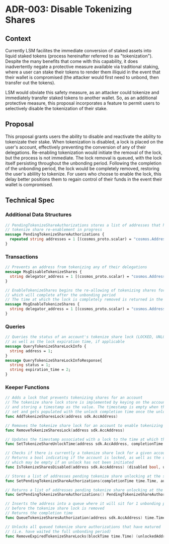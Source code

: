 # ADR-003: Disable Tokenizing Shares

## Context

Currently LSM facilites the immediate conversion of staked assets into liquid staked tokens (process hereinafter referred to as "tokenization"). Despite the many benefits that come with this capability, it does inadvertently negate a protective measure available via traditional staking, where a user can stake their tokens to render them illiquid in the event that their wallet is compromised (the attacker would first need to unbond, then transfer out the tokens). 

LSM would obviate this safety measure, as an attacker could tokenize and immediately transfer staked tokens to another wallet. So, as an additional protective measure, this proposal incorporates a feature to permit users to selectively disable the tokenization of their stake. 

## Proposal
This proposal grants users the ability to disable and reactivate the ability to tokenizate their stake. When tokenization is disabled, a lock is placed on the user's account, effectively preventing the conversion of any of their delegations. Re-enabling tokenization would initiate the removal of the lock, but the process is not immediate. The lock removal is queued, with the lock itself persisting throughout the unbonding period. Following the completion of the unbonding period, the lock would be completely removed, restoring the user's ablility to tokenize. For users who choose to enable the lock, this delay better positions them to regain control of their funds in the event their wallet is compromised.

## Technical Spec

### Additional Data Structures
```proto
// PendingTokenizeShareAuthorizations stores a list of addresses that have their 
// tokenize share re-enablement in progress
message PendingTokenizeShareAuthorizations {
  repeated string addresses = 1 [(cosmos_proto.scalar) = "cosmos.AddressString"];
}
```

### Transactions
```proto
// Prevents an address from tokenizing any of their delegations
message MsgDisableTokenizeShares {
  string delegator_address = 1 [(cosmos_proto.scalar) = "cosmos.AddressString"];
}

// EnableTokenizeShares begins the re-allowing of tokenizing shares for an address,
// which will complete after the unbonding period
// The time at which the lock is completely removed is returned in the response
message MsgEnableTokenizeShares {
  string delegator_address = 1 [(cosmos_proto.scalar) = "cosmos.AddressString"];
}
```

### Queries
```proto
// Queries the status of an account's tokenize share lock (LOCKED, UNLOCKED, or LOCK_EXPIRING)
// as well as the lock expiration time, if applicable
message QueryTokenizeShareLockInfo {
  string address = 1;
}
message QueryTokenizeShareLockInfoResponse{
  string status = 1;
  string expiration_time = 2;
}
```

### Keeper Functions
```go
// Adds a lock that prevents tokenizing shares for an account
// The tokenize share lock store is implemented by keying on the account address
// and storing a timestamp as the value. The timestamp is empty when the lock is
// set and gets populated with the unlock completion time once the unlock has started
func AddTokenizeSharesLock(address sdk.AccAddress) 

// Removes the tokenize share lock for an account to enable tokenizing shares
func RemoveTokenizeSharesLock(address sdk.AccAddress) 

// Updates the timestamp associated with a lock to the time at which the lock expires
func SetTokenizeShareUnlockTime(address sdk.AccAddress, completionTime time.Time) 

// Checks if there is currently a tokenize share lock for a given account
// Returns a bool indicating if the account is locked, as well as the unlock time
// which may be empty if an unlock has not been initiated
func IsTokenizeSharesDisabled(address sdk.AccAddress) (disabled bool, unlockTime time.Time) 

// Stores a list of addresses pending tokenize share unlocking at the same time
func SetPendingTokenizeShareAuthorizations(completionTime time.Time, authorizations types.PendingTokenizeShareAuthorizations)

// Returns a list of addresses pending tokenize share unlocking at the same time
func GetPendingTokenizeShareAuthorizations() PendingTokenizeShareAuthorizations 

// Inserts the address into a queue where it will sit for 1 unbonding period
// before the tokenize share lock is removed
// Returns the completion time
func QueueTokenizeSharesAuthorization(address sdk.AccAddress) time.Time 

// Unlocks all queued tokenize share authorizations that have matured
// (i.e. have waited the full unbonding period)
func RemoveExpiredTokenizeShareLocks(blockTime time.Time) (unlockedAddresses []string) 
```



